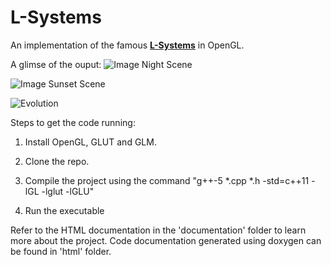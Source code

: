 # L-Systems

An implementation of the famous [**L-Systems**](https://en.wikipedia.org/wiki/L-system) in OpenGL.

A glimse of the ouput:
![Image Night Scene](https://github.com/kartiksethi/L-Systems/images/blossoms.png)

![Image Sunset Scene](https://github.com/kartiksethi/L-Systems/images/rye.png)

![Evolution](https://github.com/kartiksethi/L-Systems/images/evo.png)

Steps to get the code running:

1. Install OpenGL, GLUT and GLM.

2. Clone the repo.

3. Compile the project using the command "g++-5 *.cpp *.h -std=c++11 -lGL -lglut -lGLU"

4. Run the executable

Refer to the HTML documentation in the 'documentation' folder to learn more about the project. Code documentation generated using doxygen can be found in 'html' folder.





